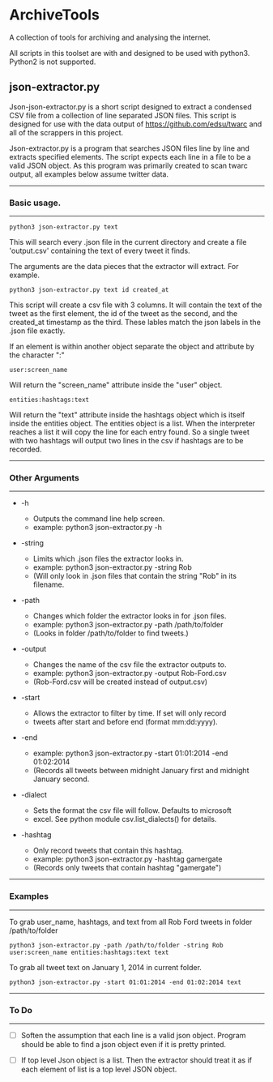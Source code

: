 # ArchiveTools
A collection of tools for archiving and analysing the internet.

All scripts in this toolset are with and designed to be used with python3.
Python2 is not supported.

## json-extractor.py

Json-json-extractor.py is a short script designed to extract a condensed CSV
file from a collection of line separated JSON files. This script is designed
for use with the data output of https://github.com/edsu/twarc and all of the
scrappers in this project.

Json-extractor.py is a program that searches JSON files line by line and extracts
specified elements. The script expects each line in a file to be a valid JSON
object. As this program was primarily created to scan twarc output, all examples
below assume twitter data.

------------
### Basic usage.
------------

	python3 json-extractor.py text

This will search every .json file in the current directory and create a file
'output.csv' containing the text of every tweet it finds.

The arguments are the data pieces that the extractor will extract. For example.

	python3 json-extractor.py text id created_at

This script will create a csv file with 3 columns. It will contain the text of
the tweet as the first element, the id of the tweet as the second, and the
created_at timestamp as the third. These lables match the json labels in the
.json file exactly.

If an element is within another object separate the object and attribute by the
character ":"

	user:screen_name

Will return the "screen_name" attribute inside the "user" object.

	entities:hashtags:text

Will return the "text" attribute inside the hashtags object which is itself
inside the entities object. The entities object is a list. When the interpreter
reaches a list it will copy the line for each entry found. So a single tweet
with two hashtags will output two lines in the csv if hashtags are to be recorded.

---------------
### Other Arguments
---------------

* -h          
	* Outputs the command line help screen.
	* example: python3 json-extractor.py -h

* -string     
	* Limits which .json files the extractor looks in.
	* example: python3 json-extractor.py -string Rob
	* (Will only look in .json files that contain the string "Rob" in its filename.

* -path
	* Changes which folder the extractor looks in for .json files.
	* example: python3 json-extractor.py -path /path/to/folder
	* (Looks in folder /path/to/folder to find tweets.)

* -output     
	* Changes the name of the csv file the extractor outputs to.
	* example: python3 json-extractor.py -output Rob-Ford.csv
	* (Rob-Ford.csv will be created instead of output.csv)

* -start      
	* Allows the extractor to filter by time. If set will only record
	* tweets after start and before end (format mm:dd:yyyy).

* -end        
	* example: python3 json-extractor.py -start 01:01:2014 -end 01:02:2014
	* (Records all tweets between midnight January first and midnight January second.

* -dialect    
	* Sets the format the csv file will follow. Defaults to microsoft
	* excel. See python module csv.list_dialects() for details.

* -hashtag    
	* Only record tweets that contain this hashtag.
	* example: python3 json-extractor.py -hashtag gamergate
	* (Records only tweets that contain hashtag "gamergate")

--------
### Examples
--------

To grab user_name, hashtags, and text from all Rob Ford tweets in folder /path/to/folder

	python3 json-extractor.py -path /path/to/folder -string Rob user:screen_name entities:hashtags:text text

To grab all tweet text on January 1, 2014 in current folder.

	python3 json-extractor.py -start 01:01:2014 -end 01:02:2014 text

--------
### To Do
--------

- [ ] Soften the assumption that each line is a valid json object. Program should be able to find a json object even if it is pretty printed.

- [ ] If top level Json object is a list. Then the extractor should treat it as if each element of list is a top level JSON object.
